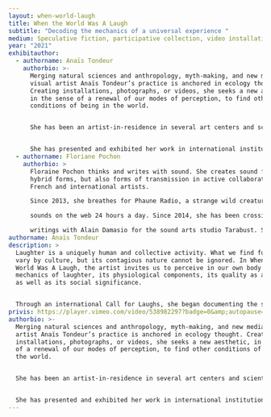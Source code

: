 ```yaml
---
layout: when-world-laugh
title: When the World Was A Laugh
subtitle: "Decoding the mechanics of a universal experience "
medium: Speculative fiction, participative collection, video installation
year: "2021"
exhibitauthor:
  - authorname: Anaïs Tondeur
    authorbio: >-
      Merging natural sciences and anthropology, myth-making, and new media,
      visual artist Anaïs Tondeur’s practice is anchored in ecology thought.
      Creating installations, photographs, or videos, she seeks a new aesthetic,
      in the sense of a renewal of our modes of perception, to find other
      conditions of being in the world. 


      She has been an artist-in-residence in several art centers and scientific laboratories, which include LeCentQuatre-Grand Paris Express (2018-19), Artlink (Ireland, 2019), the Museum of Arts et Métiers (Paris, 2018-17), and the National Centre for Space Studies (CNES, Paris, 2016).


      She has presented and exhibited her work in international institutions such as the Center Pompidou (Paris), La Gaîté Lyrique (Paris), Serpentines Galleries (London), Bozar (Brussels), and Biennale Di Venezia, (Lieux Infinis). 
  - authorname: Floriane Pochon
    authorbio: >
      Floraine Pochon thinks and writes with sound. She creates sound forms,
      hybrid forms, but also forms of transmission in active collaboration with
      French and international artists.

      Since 2013, she breathes for Phaune Radio, a strange wild creature that emits strange

      sounds on the web 24 hours a day. Since 2014, she has been crossing sound and literary

      writings with Alain Damasio for the sound arts studio Tarabust. Since 2016, she has also developed virtual reality audio sites between Montreal and France, with Eric Chahi, for Paper Beast.
authorname: Anaïs Tondeur
description: >
  Laughter is a uniquely human and collective activity. What we find funny might
  vary by culture, but its contagious nature cannot be ignored. In When the
  World Was A Laugh, the artist invites us to perceive in our own body the
  mechanics of laughter, its physiological components, its quality as a gesture,
  as well as its social significance. 


  Through an international Call for Laughs, she began documenting the sounds of laughter from across the world in an attempt to track down the origins of the most contagious of these laughs. This investigation is presented as an evolutive video of laughs, which keeps growing as we contribute our laughter to this work. Inspired by the role of laughter in myths regarding the origin of the universe, this work invites us to share a laugh during a time when a global pandemic has disrupted our ways of connecting and being together.
privis: https://player.vimeo.com/video/538982297?badge=0&amp;autopause=0&amp;player_id=0&amp;app_id=58479
authorbio: >-
  Merging natural sciences and anthropology, myth-making, and new media, visual
  artist Anaïs Tondeur’s practice is anchored in ecology thought. Creating
  installations, photographs, or videos, she seeks a new aesthetic, in the sense
  of a renewal of our modes of perception, to find other conditions of being in
  the world. 


  She has been an artist-in-residence in several art centers and scientific laboratories, which include LeCentQuatre-Grand Paris Express (2018-19), Artlink (Ireland, 2019), the Museum of Arts et Métiers (Paris, 2018-17), and the National Centre for Space Studies (CNES, Paris, 2016).


  She has presented and exhibited her work in international institutions such as the Center Pompidou (Paris), La Gaîté Lyrique (Paris), Serpentines Galleries (London), Bozar (Brussels), and Biennale Di Venezia, (Lieux Infinis).
---
```

